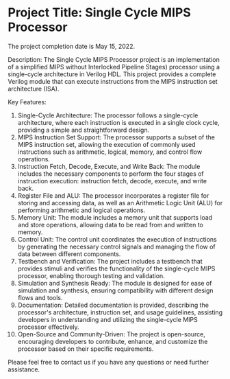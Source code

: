 # Project Title: Single Cycle MIPS Processor                                                                
The project completion date is May 15, 2022.

Description:
The Single Cycle MIPS Processor project is an implementation of a simplified MIPS  without Interlocked Pipeline Stages) processor using a single-cycle architecture in Verilog HDL.
This project provides a complete Verilog module that can execute instructions from the MIPS instruction set architecture (ISA).

Key Features:
1. Single-Cycle Architecture: The processor follows a single-cycle architecture, where each instruction is executed in a single clock cycle, providing a simple and straightforward design.
2. MIPS Instruction Set Support: The processor supports a subset of the MIPS instruction set, allowing the execution of commonly used instructions such as arithmetic, logical, memory, and control flow operations.
3. Instruction Fetch, Decode, Execute, and Write Back: The module includes the necessary components to perform the four stages of instruction execution: instruction fetch, decode, execute, and write back.
4. Register File and ALU: The processor incorporates a register file for storing and accessing data, as well as an Arithmetic Logic Unit (ALU) for performing arithmetic and logical operations.
5. Memory Unit: The module includes a memory unit that supports load and store operations, allowing data to be read from and written to memory.
6. Control Unit: The control unit coordinates the execution of instructions by generating the necessary control signals and managing the flow of data between different components.
7. Testbench and Verification: The project includes a testbench that provides stimuli and verifies the functionality of the single-cycle MIPS processor, enabling thorough testing and validation.
8. Simulation and Synthesis Ready: The module is designed for ease of simulation and synthesis, ensuring compatibility with different design flows and tools.
9. Documentation: Detailed documentation is provided, describing the processor's architecture, instruction set, and usage guidelines, assisting developers in understanding and utilizing the single-cycle MIPS processor effectively.
10. Open-Source and Community-Driven: The project is open-source, encouraging developers to contribute, enhance, and customize the processor based on their specific requirements.


Please feel free to contact us if you have any questions or need further assistance.
